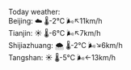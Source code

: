 Today weather:  
Beijing: ☁️   🌡️-2°C 🌬️↖11km/h  
Tianjin: ☀️   🌡️-6°C 🌬️↖7km/h  
Shijiazhuang: 🌨  🌡️-2°C 🌬️↘6km/h  
Tangshan: ☀️   🌡️-5°C 🌬️←13km/h  
